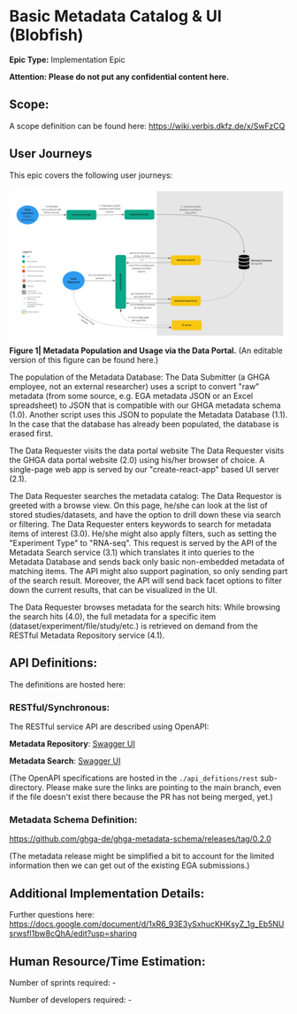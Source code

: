 # Basic Metadata Catalog & UI (Blobfish)
**Epic Type:** Implementation Epic

**Attention: Please do not put any confidential content here.**

## Scope:
A scope definition can be found here: https://wiki.verbis.dkfz.de/x/SwFzCQ

## User Journeys

This epic covers the following user journeys:

![User Journey](./images/user_journey.jpg)
**Figure 1| Metadata Population and Usage via the Data Portal.** (An editable version of this figure can be found here.)

The population of the Metadata Database:
The Data Submitter (a GHGA employee, not an external researcher) uses a script to convert "raw" metadata (from some source, e.g. EGA metadata JSON or an Excel spreadsheet) to JSON that is compatible with our GHGA metadata schema (1.0). Another script uses this JSON to populate the Metadata Database (1.1). In the case that the database has already been populated, the database is erased first.

The Data Requester visits the data portal website
The Data Requester visits the GHGA data portal website (2.0) using his/her browser of choice. A single-page web app is served by our "create-react-app" based UI server (2.1).

The Data Requester searches the metadata catalog:
The Data Requestor is greeted with a browse view. On this page, he/she can look at the list of stored studies/datasets, and have the option to drill down these via search or filtering. The Data Requester enters keywords to search for metadata items of interest (3.0). He/she might also apply filters, such as setting the "Experiment Type" to "RNA-seq". This request is served by the API of the Metadata Search service (3.1) which translates it into queries to the Metadata Database and sends back only basic non-embedded metadata of matching items. The API might also support pagination, so only sending part of the search result. Moreover, the API will send back facet options to filter down the current results, that can be visualized in the UI.

The Data Requester browses metadata for the search hits:
While browsing the search hits (4.0), the full metadata for a specific item (dataset/experiment/file/study/etc.) is retrieved on demand from the RESTful Metadata Repository service (4.1).


## API Definitions:

The definitions are hosted here:


### RESTful/Synchronous:

The RESTful service API are described using OpenAPI:


**Metadata Repository**: [Swagger UI](https://editor.swagger.io/?url=https://raw.githubusercontent.com/ghga-de/epic-docs/main/0_blob_fish/api_definitions/rest/metadata_repository.yaml)

**Metadata Search**: [Swagger UI](https://editor.swagger.io/?url=https://raw.githubusercontent.com/ghga-de/epic-docs/main/0_blob_fish/api_definitions/rest/metadata_search.yaml)

(The OpenAPI specifications are hosted in the `./api_defitions/rest` sub-directory. Please make sure the links are pointing to the main branch, even if the file doesn't exist there because the PR has not being merged, yet.)

### Metadata Schema Definition:
https://github.com/ghga-de/ghga-metadata-schema/releases/tag/0.2.0

(The metadata release might be simplified a bit to account for the limited information then we can get out of the existing EGA submissions.)

## Additional Implementation Details:

Further questions here: https://docs.google.com/document/d/1xR6_93E3ySxhucKHKsyZ_1g_Eb5NUsrwsfl1bw8cQhA/edit?usp=sharing


## Human Resource/Time Estimation:

Number of sprints required: -

Number of developers required: -
